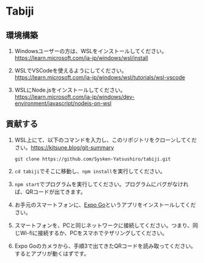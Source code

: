 # Tabiji

## 環境構築

1. Windowsユーザーの方は、WSLをインストールしてください。<https://learn.microsoft.com/ja-jp/windows/wsl/install>

2. WSLでVSCodeを使えるようにしてください。<https://learn.microsoft.com/ja-jp/windows/wsl/tutorials/wsl-vscode>

3. WSLにNode.jsをインストールしてください。<https://learn.microsoft.com/ja-jp/windows/dev-environment/javascript/nodejs-on-wsl>


## 貢献する

1. WSL上にて、以下のコマンドを入力し、このリポジトリをクローンしてください。<https://kitsune.blog/git-summary>

    ```Shell
    git clone https://github.com/Sysken-Yatsushiro/tabiji.git
    ```

2. `cd tabiji`でそこに移動し、`npm install`を実行してください。

3. `npm start`でプログラムを実行してください。プログラムにバグがなければ、QRコードが出てきます。

4. お手元のスマートフォンに、[Expo Go](https://expo.dev/expo-go)というアプリをインストールしてください。

5. スマートフォンを、PCと同じネットワークに接続してください。つまり、同じWi-fiに接続するか、PCをスマホでテザリングしてください。

6. Expo Goのカメラから、手順3で出てきたQRコードを読み取ってください。するとアプリが動くはずです。